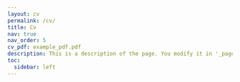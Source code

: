 ```yaml
---
layout: cv
permalink: /cv/
title: Cv
nav: true
nav_order: 5
cv_pdf: example_pdf.pdf
description: This is a description of the page. You modify it in '_pages/cv.md'. You can also change or remove the top pdf download button.
toc:
  sidebar: left
---
```


